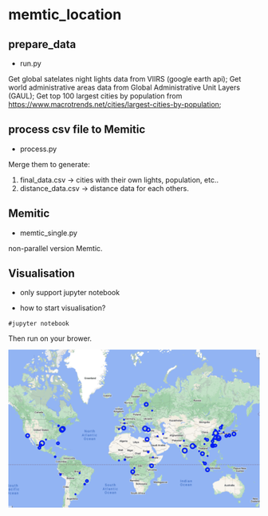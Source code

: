# memtic_location

## prepare_data

- run.py

Get global satelates night lights data from VIIRS (google earth api);
Get world administrative areas data from Global Administrative Unit Layers (GAUL);
Get top 100 largest cities by population from https://www.macrotrends.net/cities/largest-cities-by-population;

## process csv file to Memitic

- process.py 

Merge them to generate:

1. final_data.csv  -> cities with their own lights, population, etc..
2. distance_data.csv  -> distance data for each others.

## Memitic

- memtic_single.py

non-parallel version Memtic.


## Visualisation
- only support jupyter notebook

- how to start visualisation?

```shell
#jupyter notebook
```

Then run on your  brower.

 ![alt text](https://raw.githubusercontent.com/54chen/memtic_location/main/result1.png)